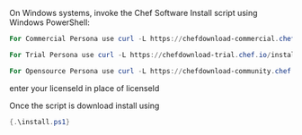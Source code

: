 On Windows systems, invoke the Chef Software Install script using
Windows PowerShell:

```powershell
For Commercial Persona use curl -L https://chefdownload-commercial.chef.io/install.ps1?license_id=<YOUR LICENSE ID>

For Trial Persona use curl -L https://chefdownload-trial.chef.io/install.ps1

For Opensource Persona use curl -L https://chefdownload-community.chef.io/install.ps1
```

enter your licenseId in place of licenseId

Once the script is download install using

```powershell
{.\install.ps1}
```
